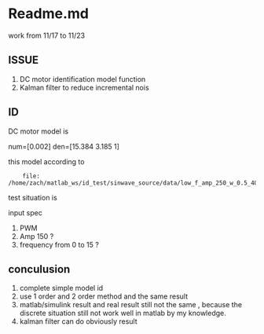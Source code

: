 # Readme.md

work from 11/17 to 11/23
## ISSUE
1. DC motor identification model function
2. Kalman filter to reduce incremental nois

## ID 
DC motor model is

num=[0.002]
den=[15.384 3.185 1]

this model according to

		file: /home/zach/matlab_ws/id_test/sinwave_source/data/low_f_amp_250_w_0.5_40_sT_0.02_v2

test situation is

input spec
1. PWM 
2. Amp 150 ?
3. frequency from 0 to 15 ?

## conculusion
1. complete simple model id
2. use 1 order and 2 order method and the same result
3. matlab/simulink result and real result still not the same , because the discrete situation still not work well in matlab by my knowledge.
4. kalman filter can do obviously result
